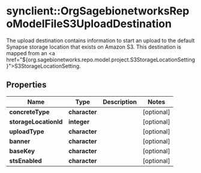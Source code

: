 # synclient::OrgSagebionetworksRepoModelFileS3UploadDestination

The upload destination contains information to start an upload to the default Synapse storage location that exists on Amazon S3. This destination is mapped from an <a href=\"${org.sagebionetworks.repo.model.project.S3StorageLocationSetting}\">S3StorageLocationSetting</a>.

## Properties
Name | Type | Description | Notes
------------ | ------------- | ------------- | -------------
**concreteType** | **character** |  | [optional] 
**storageLocationId** | **integer** |  | [optional] 
**uploadType** | **character** |  | [optional] 
**banner** | **character** |  | [optional] 
**baseKey** | **character** |  | [optional] 
**stsEnabled** | **character** |  | [optional] 



